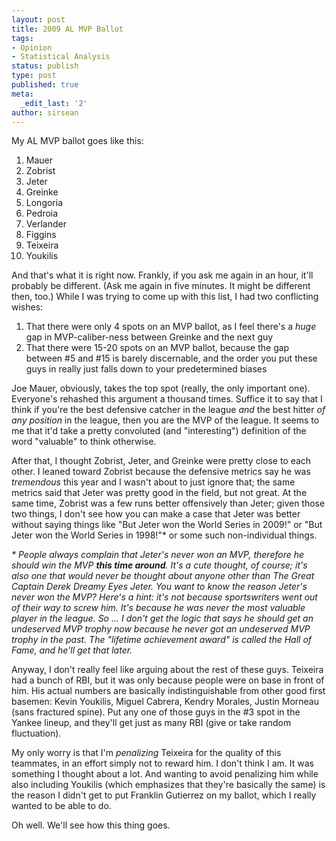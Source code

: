 ```yaml
---
layout: post
title: 2009 AL MVP Ballot
tags:
- Opinion
- Statistical Analysis
status: publish
type: post
published: true
meta:
  _edit_last: '2'
author: sirsean
---
```

My AL MVP ballot goes like this:

1. Mauer
2. Zobrist
3. Jeter
4. Greinke
5. Longoria
6. Pedroia
7. Verlander
8. Figgins
9. Teixeira
10. Youkilis

And that's what it is right now. Frankly, if you ask me again in an hour, it'll probably be different. (Ask me again in five minutes. It might be different then, too.) While I was trying to come up with this list, I had two conflicting wishes:

1. That there were only 4 spots on an MVP ballot, as I feel there's a _huge_ gap in MVP-caliber-ness between Greinke and the next guy
2. That there were 15-20 spots on an MVP ballot, because the gap between #5 and #15 is barely discernable, and the order you put these guys in really just falls down to your predetermined biases

Joe Mauer, obviously, takes the top spot (really, the only important one). Everyone's rehashed this argument a thousand times. Suffice it to say that I think if you're the best defensive catcher in the league _and_ the best hitter _of any position_ in the league, then you are the MVP of the league. It seems to me that it'd take a pretty convoluted (and "interesting") definition of the word "valuable" to think otherwise.

After that, I thought Zobrist, Jeter, and Greinke were pretty close to each other. I leaned toward Zobrist because the defensive metrics say he was _tremendous_ this year and I wasn't about to just ignore that; the same metrics said that Jeter was pretty good in the field, but not great. At the same time, Zobrist was a few runs better offensively than Jeter; given those two things, I don't see how you can make a case that Jeter was better without saying things like "But Jeter won the World Series in 2009!" or "But Jeter won the World Series in 1998!"* or some such non-individual things.

_* People always complain that Jeter's never won an MVP, therefore he should win the MVP **this time around**. It's a cute thought, of course; it's also one that would never be thought about anyone other than The Great Captain Derek Dreamy Eyes Jeter. You want to know the reason Jeter's never won the MVP? Here's a hint: it's not because sportswriters went out of their way to screw him. It's because he was never the most valuable player in the league. So ... I don't get the logic that says he should get an undeserved MVP trophy now because he never got an undeserved MVP trophy in the past. The "lifetime achievement award" is called the Hall of Fame, and he'll get that later._

Anyway, I don't really feel like arguing about the rest of these guys. Teixeira had a bunch of RBI, but it was only because people were on base in front of him. His actual numbers are basically indistinguishable from other good first basemen: Kevin Youkilis, Miguel Cabrera, Kendry Morales, Justin Morneau (sans fractured spine). Put any one of those guys in the #3 spot in the Yankee lineup, and they'll get just as many RBI (give or take random fluctuation).

My only worry is that I'm _penalizing_ Teixeira for the quality of this teammates, in an effort simply not to reward him. I don't think I am. It was something I thought about a lot. And wanting to avoid penalizing him while also including Youkilis (which emphasizes that they're basically the same) is the reason I didn't get to put Franklin Gutierrez on my ballot, which I really wanted to be able to do.

Oh well. We'll see how this thing goes.
